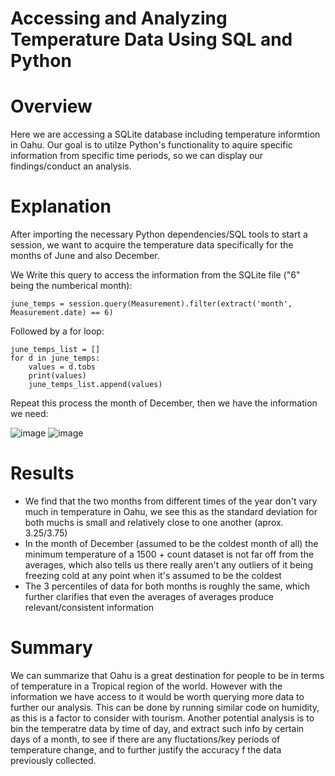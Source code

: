 # Accessing and Analyzing Temperature Data Using SQL and Python

# Overview

Here we are accessing a SQLite database including temperature informtion in Oahu. Our goal is to utilze Python's functionality to aquire specific information from specific time periods, so we can display our findings/conduct an analysis.

# Explanation 
After importing the necessary Python dependencies/SQL tools to start a session, we want to acquire the temperature data specifically for the months of June and also December.

We Write this query to access the information from the SQLite file ("6" being the numberical month):
```
june_temps = session.query(Measurement).filter(extract('month', Measurement.date) == 6)
```
Followed by a for loop:
```
june_temps_list = []
for d in june_temps:
    values = d.tobs 
    print(values)
    june_temps_list.append(values)
```
Repeat this process the month of December, then we have the information we need:

![image](https://user-images.githubusercontent.com/79726572/115754092-df689a00-a369-11eb-8776-71d6125d371d.png)
![image](https://user-images.githubusercontent.com/79726572/115754129-e7283e80-a369-11eb-95f4-e7e0af661eae.png)

# Results
- We find that the two months from different times of the year don't vary much in temperature in Oahu, we see this as the standard deviation for both muchs is small and relatively close to one another (aprox. 3.25/3.75)
- In the month of December (assumed to be the coldest month of all) the minimum temperature of a 1500 + count dataset is not far off from the averages, which also tells us there really aren't any outliers of it being freezing cold at any point when it's assumed to be the coldest
- The 3 percentiles of data for both months is roughly the same, which further clarifies that even the averages of averages produce relevant/consistent information

# Summary
We can summarize that Oahu is a great destination for people to be in terms of temperature in a Tropical region of the world. However with the information we have access to it would be worth querying more data to further our analysis. This can be done by running similar code on humidity, as this is a factor to consider with tourism. Another potential analysis is to bin the temperatre data by time of day, and extract such info by certain days of a month, to see if there are any fluctations/key periods of temperature change, and to further justify the accuracy f the data previously collected.